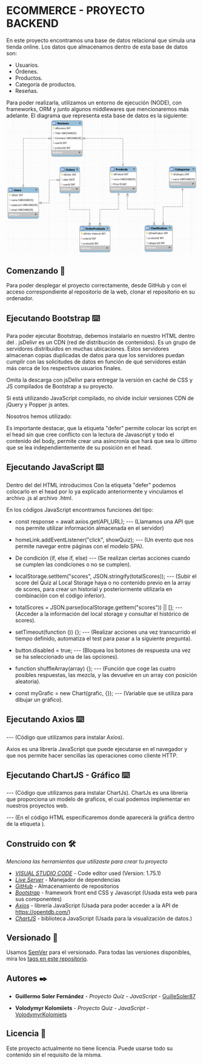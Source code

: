 # ECOMMERCE - PROYECTO BACKEND

En este proyecto encontramos una base de datos relacional que simula una tienda online. Los datos que almacenamos dentro de esta base de datos son:
- Usuarios.
- Órdenes.
- Productos.
- Categoría de productos.
- Reseñas.

Para poder realizarla, utilizamos un entorno de ejecución (NODE), con frameworks, ORM y junto algunos middlewares que mencionaremos más adelante.
El diagrama que representa esta base de datos es la siguiente:
![Computer view](./assets/diagrama.jpg)

## Comenzando 🚀

Para poder desplegar el proyecto correctamente, desde GitHub y con el acceso correspondiente al repositorio de la web, clonar el repositorio en su ordenador.

## Ejecutando Bootstrap ⌨️

Para poder ejecutar Bootstrap, debemos instalarlo en nuestro HTML dentro del <head>.
jsDelivr es un CDN (red de distribución de contenidos). Es un grupo de servidores distribuidos en muchas ubicaciones. Estos servidores almacenan copias duplicadas de datos para que los servidores puedan cumplir con las solicitudes de datos en función de qué servidores están más cerca de los respectivos usuarios finales.

Omita la descarga con jsDelivr para entregar la versión en caché de CSS y JS compilados de Bootstrap a su proyecto.

Si está utilizando JavaScript compilado, no olvide incluir versiones CDN de jQuery y Popper js antes.

Nosotros hemos utilizado:

  <link href="https://cdn.jsdelivr.net/npm/bootstrap@5.0.2/dist/css/bootstrap.min.css" rel="stylesheet"
        integrity="sha384-EVSTQN3/azprG1Anm3QDgpJLIm9Nao0Yz1ztcQTwFspd3yD65VohhpuuCOmLASjC" crossorigin="anonymous">
    <script src="https://cdn.jsdelivr.net/npm/bootstrap@5.0.2/dist/js/bootstrap.bundle.min.js"
        integrity="sha384-MrcW6ZMFYlzcLA8Nl+NtUVF0sA7MsXsP1UyJoMp4YLEuNSfAP+JcXn/tWtIaxVXM"
        crossorigin="anonymous" defer></script>
    <script src="https://cdn.jsdelivr.net/npm/@popperjs/core@2.9.2/dist/umd/popper.min.js"
        integrity="sha384-IQsoLXl5PILFhosVNubq5LC7Qb9DXgDA9i+tQ8Zj3iwWAwPtgFTxbJ8NT4GN1R8p"
        crossorigin="anonymous" defer></script>
    <script src="https://cdn.jsdelivr.net/npm/bootstrap@5.0.2/dist/js/bootstrap.min.js"
        integrity="sha384-cVKIPhGWiC2Al4u+LWgxfKTRIcfu0JTxR+EQDz/bgldoEyl4H0zUF0QKbrJ0EcQF"
        crossorigin="anonymous" defer></script>

Es importante destacar, que la etiqueta "defer" permite colocar los script en el head sin que cree conflicto con la lectura de Javascript y todo el contenido del body, permite crear una asincronía que hará que sea lo último que se lea independientemente de su posición en el head.

## Ejecutando JavaScript ⌨️

Dentro del <head> del HTML introducimos <script src="scripts/......js"></script>
Con la etiqueta "defer" podemos colocarlo en el head por lo ya explicado anteriormente y vinculamos el archivo .js al archivo .html.

En los códigos JavaScript encontramos funciones del tipo:

- const response = await axios.get(API_URL); --- (Llamamos una API que nos permite utilizar información almacenada en el servidor)

- homeLink.addEventListener("click", showQuiz); --- (Un evento que nos permite navegar entre páginas con el modelo SPA).

- De condición (if, else if, else) --- (Se realizan ciertas acciones cuando se cumplen las condiciones o no se cumplen).

- localStorage.setItem("scores", JSON.stringify(totalScores)); --- (Subir el score del Quiz al Local Storage haya o no contenido previo en la array de scores, para crear un historial y posteriormente utilizarla en combinación con el código inferior).

- totalScores = JSON.parse(localStorage.getItem("scores")) || []; --- (Acceder a la información del local storage y consultar el histórico de scores).

- setTimeout(function ()) {}; --- (Realizar acciones una vez transcurrido el tiempo definido, automatiza el test para pasar a la siguiente pregunta).

- button.disabled = true; --- (Bloquea los botones de respuesta una vez se ha seleccionado una de las opciones).

- function shuffleArray(array) {}; --- (Función que coge las cuatro posibles respuestas, las mezcla, y las devuelve en un array con posición aleatoria).

- const myGrafic = new Chart(grafic, {}); --- (Variable que se utiliza para dibujar un gráfico).

## Ejecutando Axios ⌨️

<script src="https://unpkg.com/axios/dist/axios.min.js" defer></script> --- (Código que utilizamos para instalar Axios).
Axios es una librería JavaScript que puede ejecutarse en el navegador y que nos permite hacer sencillas las operaciones como cliente HTTP.

## Ejecutando ChartJS - Gráfico ⌨️

<script src="https://cdn.jsdelivr.net/npm/chart.js@4.2.1/dist/chart.umd.min.js" defer></script> --- (Código que utilizamos para instalar ChartJs). ChartJs es una libreria que proporciona un modelo de graficos, el cual podemos implementar en nuestros proyectos web.

<canvas id="grafica" class="mt-3" height="300" width="300"></canvas> --- (En el código HTML especificaremos donde aparecerá la gráfica dentro de la etiqueta <canvas>).

## Construido con 🛠️

_Menciona las herramientas que utilizaste para crear tu proyecto_

* [*VISUAL STUDIO CODE*](https://code.visualstudio.com/) - Code editor used (Version: 1.75.1)
* [*Live Server*](https://marketplace.visualstudio.com/items?itemName=ritwickdey.LiveServer) - Manejador de dependencias
* [*GitHub*](https://github.com/) - Almacenamiento de repositorios
* [*Bootstrap*](https://getbootstrap.com/) - framework front end CSS y Javascript (Usada esta web para sus componentes)
* [*Axios*](https://axios-http.com/es/docs/intro) - librería JavaScript (Usada para poder acceder a la API de https://opentdb.com/)
* [*ChartJS*](https://www.chartjs.org/) - biblioteca JavaScript (Usada para la visualización de datos.)


## Versionado 📌

Usamos [SemVer](http://semver.org/) para el versionado. Para todas las versiones disponibles, mira los [tags en este repositorio](https://github.com/GuilleSoler87/Quiz_JavaScript.git).

## Autores ✒️

* **Guillermo Soler Fernández** - *Proyecto Quiz - JavaScript* - [GuilleSoler87](https://github.com/GuilleSoler87)

* **Volodymyr Kolomiiets** - *Proyecto Quiz - JavaScript* - [VolodymyrKolomiets](https://github.com/VolodymyrKolomiets)


## Licencia 📄

Este proyecto actualmente no tiene licencia. Puede usarse todo su contenido sin el requisito de la misma.